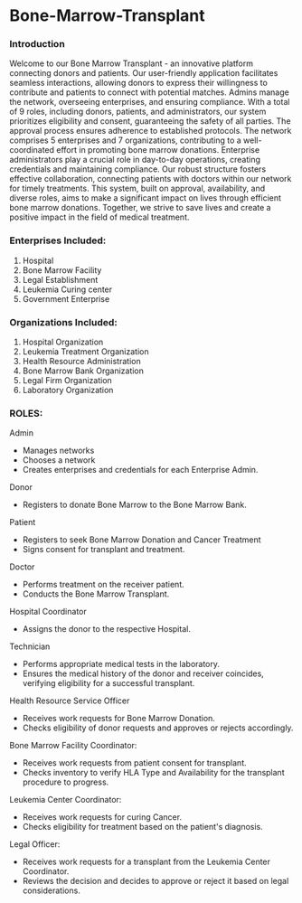 # Bone-Marrow-Transplant

### Introduction

Welcome to our Bone Marrow Transplant - an innovative platform connecting donors and patients. Our user-friendly application facilitates seamless interactions, allowing donors to express their willingness to contribute and patients to connect with potential matches. Admins manage the network, overseeing enterprises, and ensuring compliance.
With a total of 9 roles, including donors, patients, and administrators, our system prioritizes eligibility and consent, guaranteeing the safety of all parties. The approval process ensures adherence to established protocols. The network comprises 5 enterprises and 7 organizations, contributing to a well-coordinated effort in promoting bone marrow donations.
Enterprise administrators play a crucial role in day-to-day operations, creating credentials and maintaining compliance. Our robust structure fosters effective collaboration, connecting patients with doctors within our network for timely treatments. This system, built on approval, availability, and diverse roles, aims to make a significant impact on lives through efficient bone marrow donations. Together, we strive to save lives and create a positive impact in the field of medical treatment.

### Enterprises Included:
1. Hospital
2. Bone Marrow Facility
3. Legal Establishment
4. Leukemia Curing center
5. Government Enterprise


### Organizations Included:
1. Hospital Organization
2. Leukemia Treatment Organization
3. Health Resource Administration
4. Bone Marrow Bank Organization
5. Legal Firm Organization
6. Laboratory Organization


### ROLES: 

Admin
- Manages networks
- Chooses a network
- Creates enterprises and credentials for each Enterprise Admin.

Donor
- Registers to donate Bone Marrow to the Bone Marrow Bank.

Patient
- Registers to seek Bone Marrow Donation and Cancer Treatment
- Signs consent for transplant and treatment.

Doctor
- Performs treatment on the receiver patient.
- Conducts the Bone Marrow Transplant.

Hospital Coordinator
- Assigns the donor to the respective Hospital.

Technician
- Performs appropriate medical tests in the laboratory.
- Ensures the medical history of the donor and receiver coincides, verifying eligibility for a successful transplant.

Health Resource Service Officer
- Receives work requests for Bone Marrow Donation.
- Checks eligibility of donor requests and approves or rejects accordingly.

Bone Marrow Facility Coordinator:
- Receives work requests from patient consent for transplant.
- Checks inventory to verify HLA Type and Availability for the transplant procedure to progress.

Leukemia Center Coordinator:
- Receives work requests for curing Cancer.
- Checks eligibility for treatment based on the patient's diagnosis.
         
Legal Officer:
- Receives work requests for a transplant from the Leukemia Center Coordinator.
- Reviews the decision and decides to approve or reject it based on legal considerations.
